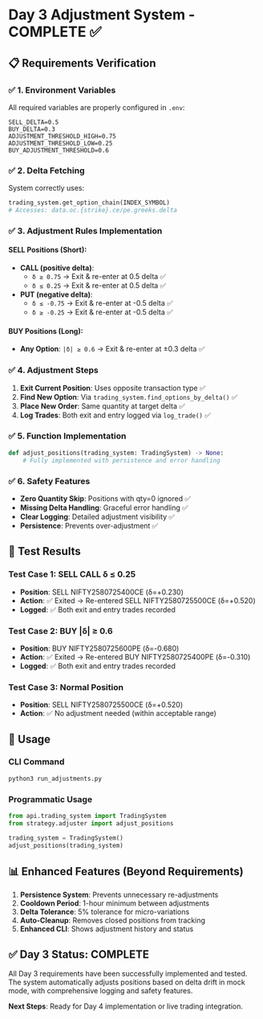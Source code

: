 # Day 3 Adjustment System - COMPLETE ✅

## 📋 Requirements Verification

### ✅ 1. Environment Variables

All required variables are properly configured in `.env`:

```
SELL_DELTA=0.5
BUY_DELTA=0.3
ADJUSTMENT_THRESHOLD_HIGH=0.75
ADJUSTMENT_THRESHOLD_LOW=0.25
BUY_ADJUSTMENT_THRESHOLD=0.6
```

### ✅ 2. Delta Fetching

System correctly uses:

```python
trading_system.get_option_chain(INDEX_SYMBOL)
# Accesses: data.oc.{strike}.ce/pe.greeks.delta
```

### ✅ 3. Adjustment Rules Implementation

#### SELL Positions (Short):

- **CALL (positive delta)**:
  - `δ ≥ 0.75` → Exit & re-enter at 0.5 delta ✅
  - `δ ≤ 0.25` → Exit & re-enter at 0.5 delta ✅
- **PUT (negative delta)**:
  - `δ ≤ -0.75` → Exit & re-enter at -0.5 delta ✅
  - `δ ≥ -0.25` → Exit & re-enter at -0.5 delta ✅

#### BUY Positions (Long):

- **Any Option**: `|δ| ≥ 0.6` → Exit & re-enter at ±0.3 delta ✅

### ✅ 4. Adjustment Steps

1. **Exit Current Position**: Uses opposite transaction type ✅
2. **Find New Option**: Via `trading_system.find_options_by_delta()` ✅
3. **Place New Order**: Same quantity at target delta ✅
4. **Log Trades**: Both exit and entry logged via `log_trade()` ✅

### ✅ 5. Function Implementation

```python
def adjust_positions(trading_system: TradingSystem) -> None:
    # Fully implemented with persistence and error handling
```

### ✅ 6. Safety Features

- **Zero Quantity Skip**: Positions with qty=0 ignored ✅
- **Missing Delta Handling**: Graceful error handling ✅
- **Clear Logging**: Detailed adjustment visibility ✅
- **Persistence**: Prevents over-adjustment ✅

## 🧪 Test Results

### Test Case 1: SELL CALL δ ≤ 0.25

- **Position**: SELL NIFTY2580725400CE (δ=+0.230)
- **Action**: ✅ Exited → Re-entered SELL NIFTY2580725500CE (δ=+0.520)
- **Logged**: ✅ Both exit and entry trades recorded

### Test Case 2: BUY |δ| ≥ 0.6

- **Position**: BUY NIFTY2580725600PE (δ=-0.680)
- **Action**: ✅ Exited → Re-entered BUY NIFTY2580725400PE (δ=-0.310)
- **Logged**: ✅ Both exit and entry trades recorded

### Test Case 3: Normal Position

- **Position**: SELL NIFTY2580725500CE (δ=+0.520)
- **Action**: ✅ No adjustment needed (within acceptable range)

## 🚀 Usage

### CLI Command

```bash
python3 run_adjustments.py
```

### Programmatic Usage

```python
from api.trading_system import TradingSystem
from strategy.adjuster import adjust_positions

trading_system = TradingSystem()
adjust_positions(trading_system)
```

## 📊 Enhanced Features (Beyond Requirements)

1. **Persistence System**: Prevents unnecessary re-adjustments
2. **Cooldown Period**: 1-hour minimum between adjustments
3. **Delta Tolerance**: 5% tolerance for micro-variations
4. **Auto-Cleanup**: Removes closed positions from tracking
5. **Enhanced CLI**: Shows adjustment history and status

## ✅ Day 3 Status: COMPLETE

All Day 3 requirements have been successfully implemented and tested. The system automatically adjusts positions based on delta drift in mock mode, with comprehensive logging and safety features.

**Next Steps**: Ready for Day 4 implementation or live trading integration.
